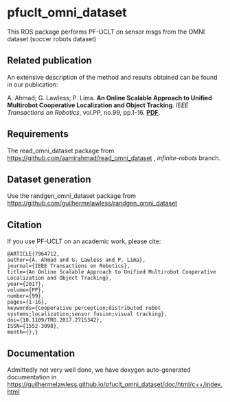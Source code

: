 # pfuclt_omni_dataset

This ROS package performs PF-UCLT on sensor msgs from the OMNI dataset (soccer robots dataset)

## Related publication

An extensive description of the method and results obtained can be found in our publication:

A. Ahmad; G. Lawless; P. Lima. **An Online Scalable Approach to Unified Multirobot Cooperative Localization and Object Tracking**. *IEEE Transactions on Robotics*, vol.PP, no.99, pp.1-16. **[PDF](https://ps.is.tuebingen.mpg.de/uploads_file/attachment/attachment/378/17-0058_02_MS.pdf)**.

## Requirements

The read_omni_dataset package from https://github.com/aamirahmad/read_omni_dataset , *infinite-robots* branch.

## Dataset generation

Use the randgen_omni_dataset package from https://github.com/guilhermelawless/randgen_omni_dataset

## Citation

If you use PF-UCLT on an academic work, please cite:

    @ARTICLE{7964712, 
    author={A. Ahmad and G. Lawless and P. Lima}, 
    journal={IEEE Transactions on Robotics}, 
    title={An Online Scalable Approach to Unified Multirobot Cooperative Localization and Object Tracking}, 
    year={2017}, 
    volume={PP}, 
    number={99}, 
    pages={1-16}, 
    keywords={Cooperative perception;distributed robot systems;localization;sensor fusion;visual tracking}, 
    doi={10.1109/TRO.2017.2715342}, 
    ISSN={1552-3098}, 
    month={},}

## Documentation

Admittedly not very well done, we have doxygen auto-generated documentation in https://guilhermelawless.github.io/pfuclt_omni_dataset/doc/html/c++/index.html
